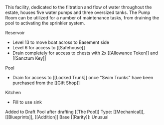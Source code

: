 This facility, dedicated to the filtration and flow of water throughout the estate, houses five water pumps and three oversized tanks. The Pump Room can be utilized for a number of maintenance tasks, from draining the pool to activating the sprinkler system.

Reservoir
- Level 13 to move boat across to Basement side
- Level 6 for access to [[Safehouse]]
- Drain completely for access to chests with 2x [[Allowance Token]] and [[Sanctum Key]]

Pool
- Drain for access to [[Locked Trunk]] once "Swim Trunks" have been purchased from the [[Gift Shop]]

Kitchen
- Fill to use sink

Added to Draft Pool after drafting [[The Pool]]
Type: [[Mechanical]], [[Blueprints]], [[Addition]]
Base [[Rarity]]: Unusual